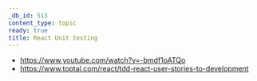 ```yaml
---
_db_id: 513
content_type: topic
ready: true
title: React Unit testing
---
```


- https://www.youtube.com/watch?v=-bmdf1oATQo
- https://www.toptal.com/react/tdd-react-user-stories-to-development